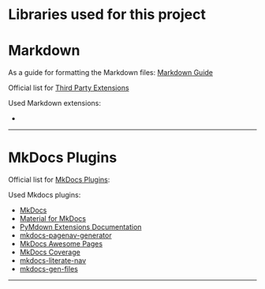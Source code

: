 Libraries used for this project
===============================


Markdown
========

As a guide for formatting the Markdown files: [Markdown Guide](https://www.markdownguide.org/)

Official list for [Third Party Extensions](https://github.com/Python-Markdown/markdown/wiki/Third-Party-Extensions)

Used Markdown extensions:

-

***

MkDocs Plugins
==============

Official list for [MkDocs Plugins](https://github.com/mkdocs/mkdocs/wiki/MkDocs-Plugins):

Used Mkdocs plugins:

 - [MkDocs](https://www.mkdocs.org/)
 - [Material for MkDocs](https://squidfunk.github.io/mkdocs-material/)
 - [PyMdown Extensions Documentation](https://facelessuser.github.io/pymdown-extensions/)
 - [mkdocs-pagenav-generator](https://github.com/Andre601/mkdocs-pagenav-generator)
 - [MkDocs Awesome Pages](https://github.com/lukasgeiter/mkdocs-awesome-pages-plugin)
 - [MkDocs Coverage](https://github.com/pawamoy/mkdocs-coverage)
 - [mkdocs-literate-nav](https://github.com/oprypin/mkdocs-literate-nav)
 - [mkdocs-gen-files](https://github.com/oprypin/mkdocs-gen-files)

***
